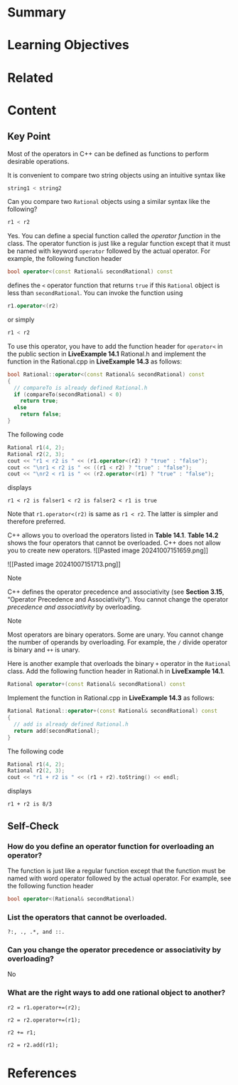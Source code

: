 # Summary

# Learning Objectives

# Related

# Content

## Key Point
Most of the operators in C++ can be defined as functions to perform desirable operations.

It is convenient to compare two string objects using an intuitive syntax like

```cpp
string1 < string2 
```

Can you compare two `Rational` objects using a similar syntax like the following?

```cpp
r1 < r2 
```

Yes. You can define a special function called the _operator function_ in the class. The operator function is just like a regular function except that it must be named with keyword `operator` followed by the actual operator. For example, the following function header

```cpp
bool operator<(const Rational& secondRational) const 
```

defines the `<` operator function that returns `true` if this `Rational` object is less than `secondRational`. You can invoke the function using

```cpp
r1.operator<(r2) 
```

or simply

```cpp
r1 < r2 
```

To use this operator, you have to add the function header for `operator<` in the public section in **LiveExample 14.1** Rational.h and implement the function in the Rational.cpp in **LiveExample 14.3** as follows:

```cpp
bool Rational::operator<(const Rational& secondRational) const 
{ 
  // compareTo is already defined Rational.h 
  if (compareTo(secondRational) < 0) 
    return true; 
  else 
    return false; 
} 
```

The following code

```cpp
Rational r1(4, 2); 
Rational r2(2, 3); 
cout << "r1 < r2 is " << (r1.operator<(r2) ? "true" : "false"); 
cout << "\nr1 < r2 is " << ((r1 < r2) ? "true" : "false"); 
cout << "\nr2 < r1 is " << (r2.operator<(r1) ? "true" : "false"); 
```

displays

```
r1 < r2 is falser1 < r2 is falser2 < r1 is true
```

Note that `r1.operator<(r2)` is same as `r1 < r2`. The latter is simpler and therefore preferred.

C++ allows you to overload the operators listed in **Table 14.1**. **Table 14.2** shows the four operators that cannot be overloaded. C++ does not allow you to create new operators.
![[Pasted image 20241007151659.png]]

![[Pasted image 20241007151713.png]]

>[!Note]
C++ defines the operator precedence and associativity (see **Section 3.15**, “Operator Precedence and Associativity”). You cannot change the operator _precedence and associativity_ by overloading.

>[!Note]
Most operators are binary operators. Some are unary. You cannot change the number of operands by overloading. For example, the `/` divide operator is binary and `++` is unary.

Here is another example that overloads the binary `+` operator in the `Rational` class. Add the following function header in Rational.h in **LiveExample 14.1**.

```cpp
Rational operator+(const Rational& secondRational) const 
```

Implement the function in Rational.cpp in **LiveExample 14.3** as follows:

```cpp
Rational Rational::operator+(const Rational& secondRational) const 
{ 
  // add is already defined Rational.h 
  return add(secondRational); 
} 
```

The following code

```cpp
Rational r1(4, 2); 
Rational r2(2, 3); 
cout << "r1 + r2 is " << (r1 + r2).toString() << endl; 
```

displays

```
r1 + r2 is 8/3
```

## Self-Check

### How do you define an operator function for overloading an operator?

The function is just like a regular function except that the function must be named with word operator followed by the actual operator. For example, see the following function header

```C++
bool operator<(Rational& secondRational)
```

### List the operators that cannot be overloaded.

`?:, ., .*, and ::.`

### Can you change the operator precedence or associativity by overloading?

No

### What are the right ways to add one rational object to another?

`r2 = r1.operator+=(r2);`

`r2 = r2.operator+=(r1);`

`r2 += r1;`

`r2 = r2.add(r1);`

# References
